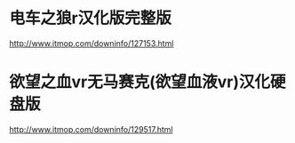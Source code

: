 
# 电车之狼r汉化版完整版 
http://www.itmop.com/downinfo/127153.html 
# 欲望之血vr无马赛克(欲望血液vr)汉化硬盘版
http://www.itmop.com/downinfo/129517.html 
